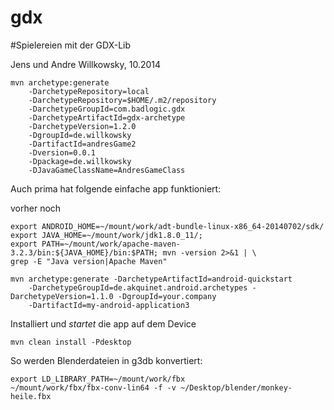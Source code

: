 gdx
===

#Spielereien mit der GDX-Lib

Jens und Andre Willkowsky, 10.2014

    mvn archetype:generate
        -DarchetypeRepository=local
        -DarchetypeRepository=$HOME/.m2/repository
        -DarchetypeGroupId=com.badlogic.gdx
        -DarchetypeArtifactId=gdx-archetype
        -DarchetypeVersion=1.2.0
        -DgroupId=de.willkowsky
        -DartifactId=andresGame2
        -Dversion=0.0.1
        -Dpackage=de.willkowsky
        -DJavaGameClassName=AndresGameClass


Auch prima hat folgende einfache app funktioniert:

vorher noch

    export ANDROID_HOME=~/mount/work/adt-bundle-linux-x86_64-20140702/sdk/
    export JAVA_HOME=~/mount/work/jdk1.8.0_11/;
    export PATH=~/mount/work/apache-maven-3.2.3/bin:${JAVA_HOME}/bin:$PATH; mvn -version 2>&1 | \
    grep -E "Java version|Apache Maven"
    
    mvn archetype:generate -DarchetypeArtifactId=android-quickstart
        -DarchetypeGroupId=de.akquinet.android.archetypes -DarchetypeVersion=1.1.0 -DgroupId=your.company
        -DartifactId=my-android-application3

Installiert und _startet_ die app auf dem Device

    mvn clean install -Pdesktop

So werden Blenderdateien in g3db konvertiert:

    export LD_LIBRARY_PATH=~/mount/work/fbx
    ~/mount/work/fbx/fbx-conv-lin64 -f -v ~/Desktop/blender/monkey-heile.fbx


